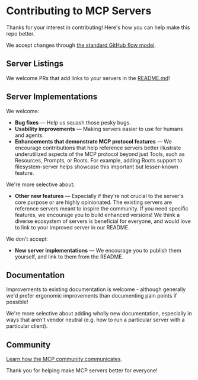 # Contributing to MCP Servers

Thanks for your interest in contributing! Here's how you can help make this repo better.

We accept changes through [the standard GitHub flow model](https://docs.github.com/en/get-started/using-github/github-flow).

## Server Listings

We welcome PRs that add links to your servers in the [README.md](./README.md)!

## Server Implementations

We welcome:

- __Bug fixes__ — Help us squash those pesky bugs.
- __Usability improvements__ — Making servers easier to use for humans and agents.
- __Enhancements that demonstrate MCP protocol features__ — We encourage contributions that help reference servers better illustrate underutilized aspects of the MCP protocol beyond just Tools, such as Resources, Prompts, or Roots. For example, adding Roots support to filesystem-server helps showcase this important but lesser-known feature.

We're more selective about:

- __Other new features__ — Especially if they're not crucial to the server's core purpose or are highly opinionated. The existing servers are reference servers meant to inspire the community. If you need specific features, we encourage you to build enhanced versions! We think a diverse ecosystem of servers is beneficial for everyone, and would love to link to your improved server in our README.

We don't accept:

- __New server implementations__ — We encourage you to publish them yourself, and link to them from the README.

## Documentation

Improvements to existing documentation is welcome - although generally we'd prefer ergonomic improvements than documenting pain points if possible!

We're more selective about adding wholly new documentation, especially in ways that aren't vendor neutral (e.g. how to run a particular server with a particular client).

## Community

[Learn how the MCP community communicates](https://modelcontextprotocol.io/community/communication).

Thank you for helping make MCP servers better for everyone!
